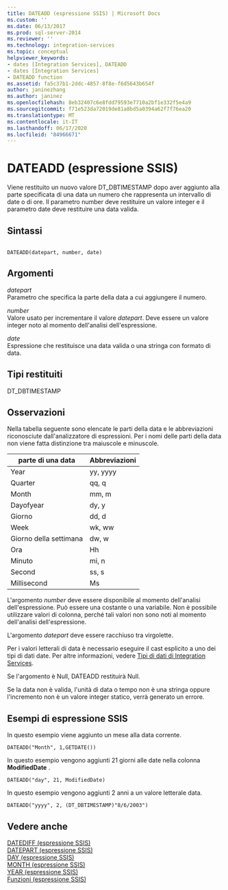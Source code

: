 ```yaml
---
title: DATEADD (espressione SSIS) | Microsoft Docs
ms.custom: ''
ms.date: 06/13/2017
ms.prod: sql-server-2014
ms.reviewer: ''
ms.technology: integration-services
ms.topic: conceptual
helpviewer_keywords:
- dates [Integration Services], DATEADD
- dates [Integration Services]
- DATEADD function
ms.assetid: fa5c37b1-2ddc-4857-8f8e-f6d5643b654f
author: janinezhang
ms.author: janinez
ms.openlocfilehash: 8eb32407c6e8fdd79593e7710a2bf1e332f5e4a9
ms.sourcegitcommit: f71e523da72019de81a8bd5a0394a62f7f76ea20
ms.translationtype: MT
ms.contentlocale: it-IT
ms.lasthandoff: 06/17/2020
ms.locfileid: "84966671"
---
```

# <a name="dateadd-ssis-expression"></a>DATEADD (espressione SSIS)
  Viene restituito un nuovo valore DT_DBTIMESTAMP dopo aver aggiunto alla parte specificata di una data un numero che rappresenta un intervallo di date o di ore. Il parametro number deve restituire un valore integer e il parametro date deve restituire una data valida.  
  
## <a name="syntax"></a>Sintassi  
  
```  
  
DATEADD(datepart, number, date)  
```  
  
## <a name="arguments"></a>Argomenti  
 *datepart*  
 Parametro che specifica la parte della data a cui aggiungere il numero.  
  
 *number*  
 Valore usato per incrementare il valore *datepart*. Deve essere un valore integer noto al momento dell'analisi dell'espressione.  
  
 *date*  
 Espressione che restituisce una data valida o una stringa con formato di data.  
  
## <a name="result-types"></a>Tipi restituiti  
 DT_DBTIMESTAMP  
  
## <a name="remarks"></a>Osservazioni  
 Nella tabella seguente sono elencate le parti della data e le abbreviazioni riconosciute dall'analizzatore di espressioni. Per i nomi delle parti della data non viene fatta distinzione tra maiuscole e minuscole.  
  
|parte di una data|Abbreviazioni|  
|--------------|-------------------|  
|Year|yy, yyyy|  
|Quarter|qq, q|  
|Month|mm, m|  
|Dayofyear|dy, y|  
|Giorno|dd, d|  
|Week|wk, ww|  
|Giorno della settimana|dw, w|  
|Ora|Hh|  
|Minuto|mi, n|  
|Second|ss, s|  
|Millisecond|Ms|  
  
 L'argomento *number* deve essere disponibile al momento dell'analisi dell'espressione. Può essere una costante o una variabile. Non è possibile utilizzare valori di colonna, perché tali valori non sono noti al momento dell'analisi dell'espressione.  
  
 L'argomento *datepart* deve essere racchiuso tra virgolette.  
  
 Per i valori letterali di data è necessario eseguire il cast esplicito a uno dei tipi di dati date. Per altre informazioni, vedere [Tipi di dati di Integration Services](../data-flow/integration-services-data-types.md).  
  
 Se l'argomento è Null, DATEADD restituirà Null.  
  
 Se la data non è valida, l'unità di data o tempo non è una stringa oppure l'incremento non è un valore integer statico, verrà generato un errore.  
  
## <a name="ssis-expression-examples"></a>Esempi di espressione SSIS  
 In questo esempio viene aggiunto un mese alla data corrente.  
  
```  
DATEADD("Month", 1,GETDATE())  
```  
  
 In questo esempio vengono aggiunti 21 giorni alle date nella colonna **ModifiedDate** .  
  
```  
DATEADD("day", 21, ModifiedDate)  
```  
  
 In questo esempio vengono aggiunti 2 anni a un valore letterale data.  
  
```  
DATEADD("yyyy", 2, (DT_DBTIMESTAMP)"8/6/2003")  
```  
  
## <a name="see-also"></a>Vedere anche  
 [DATEDIFF &#40;espressione SSIS&#41;](datediff-ssis-expression.md)   
 [DATEPART &#40;espressione SSIS&#41;](datepart-ssis-expression.md)   
 [DAY &#40;espressione SSIS&#41;](day-ssis-expression.md)   
 [MONTH &#40;espressione SSIS&#41;](month-ssis-expression.md)   
 [YEAR &#40;espressione SSIS&#41;](year-ssis-expression.md)   
 [Funzioni &#40;espressione SSIS&#41;](functions-ssis-expression.md)  
  
  
